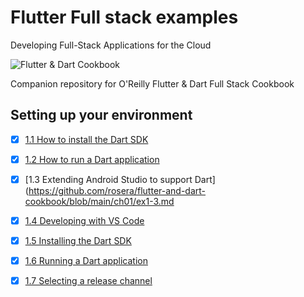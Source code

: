 # Flutter Full stack examples

Developing Full-Stack Applications for the Cloud

![Flutter & Dart Cookbook](https://github.com/rosera/flutter-and-dart-cookbook/blob/main/images/flutter-dart-cookbook-sml.png "Flutter & Dart Cookbook")

Companion repository for O'Reilly Flutter & Dart Full Stack Cookbook

## Setting up your environment 
 
- [x] [1.1 How to install the Dart SDK](http://github.com/rosera/flutter-and-dart-cookbook/blob/main/ch01/ex1-1.md)
- [x] [1.2 How to run a Dart application](http://github.com/rosera/flutter-and-dart-cookbook/blob/main/ch01/ex1-2.md)
- [x] [1.3 Extending Android Studio to support Dart](https://github.com/rosera/flutter-and-dart-cookbook/blob/main/ch01/ex1-3.md
- [x] [1.4 Developing with VS Code](http://github.com/rosera/flutter-and-dart-cookbook/blob/main/ch01/ex1-4.md)
- [x] [1.5 Installing the Dart SDK](http://github.com/rosera/flutter-and-dart-cookbook/blob/main/ch01/ex1-5.md)
- [x] [1.6 Running a Dart application](http://github.com/rosera/flutter-and-dart-cookbook/blob/main/ch01/ex1-6.md)
- [x] [1.7 Selecting a release channel](http://github.com/rosera/flutter-and-dart-cookbook/blob/main/ch01/ex1-7.md)


